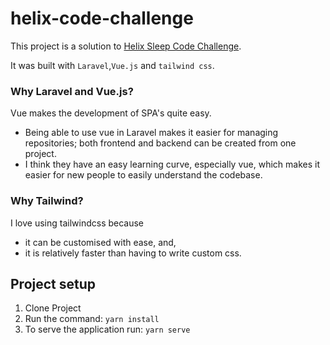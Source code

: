 # helix-code-challenge
This project is a solution to [Helix Sleep Code Challenge](https://gist.github.com/tonning/1bd99ec5b8c60bb1a9d52577ac701313).

It was built with `Laravel`,`Vue.js` and `tailwind css`. 

### Why Laravel and Vue.js?
Vue makes the development of SPA's quite easy. 
- Being able to use vue in Laravel makes it easier for managing repositories; both frontend and backend can be created from one project.
- I think they have an easy learning curve, especially vue, which makes it easier for new people to easily understand the codebase.

### Why Tailwind?
I love using tailwindcss because 
- it can be customised with ease, and,
- it is relatively faster than having to write custom css.


## Project setup
1. Clone Project
2. Run the command:  ``` yarn install ```
3. To serve the application run: ``` yarn serve ```
